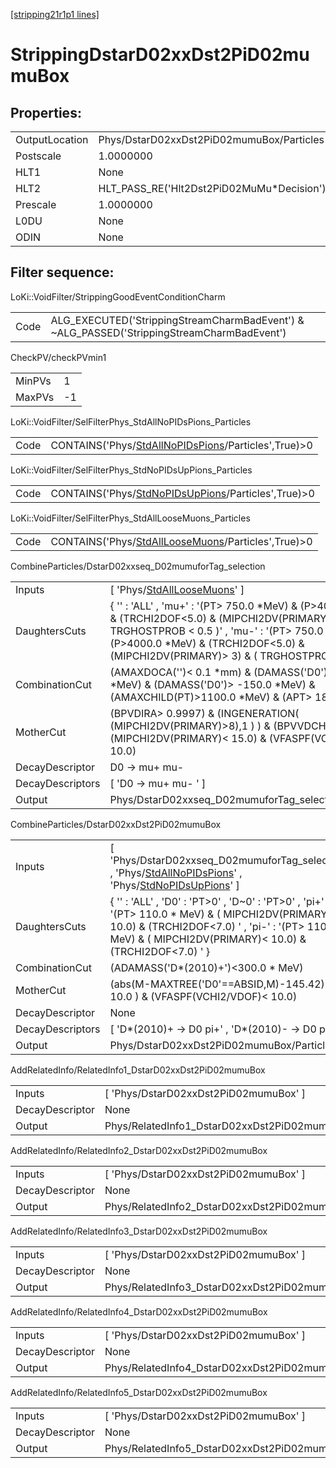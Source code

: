 [[stripping21r1p1 lines]](./stripping21r1p1-index)

# StrippingDstarD02xxDst2PiD02mumuBox

## Properties:

|                |                                            |
|----------------|--------------------------------------------|
| OutputLocation | Phys/DstarD02xxDst2PiD02mumuBox/Particles  |
| Postscale      | 1.0000000                                  |
| HLT1           | None                                       |
| HLT2           | HLT_PASS_RE('Hlt2Dst2PiD02MuMu\*Decision') |
| Prescale       | 1.0000000                                  |
| L0DU           | None                                       |
| ODIN           | None                                       |

## Filter sequence:

LoKi::VoidFilter/StrippingGoodEventConditionCharm

|      |                                                                                            |
|------|--------------------------------------------------------------------------------------------|
| Code | ALG_EXECUTED('StrippingStreamCharmBadEvent') & ~ALG_PASSED('StrippingStreamCharmBadEvent') |

CheckPV/checkPVmin1

|        |     |
|--------|-----|
| MinPVs | 1   |
| MaxPVs | -1  |

LoKi::VoidFilter/SelFilterPhys_StdAllNoPIDsPions_Particles

|      |                                                                                                             |
|------|-------------------------------------------------------------------------------------------------------------|
| Code | CONTAINS('Phys/[StdAllNoPIDsPions](./stripping21r1p1-commonparticles-stdallnopidspions)/Particles',True)\>0 |

LoKi::VoidFilter/SelFilterPhys_StdNoPIDsUpPions_Particles

|      |                                                                                                           |
|------|-----------------------------------------------------------------------------------------------------------|
| Code | CONTAINS('Phys/[StdNoPIDsUpPions](./stripping21r1p1-commonparticles-stdnopidsuppions)/Particles',True)\>0 |

LoKi::VoidFilter/SelFilterPhys_StdAllLooseMuons_Particles

|      |                                                                                                           |
|------|-----------------------------------------------------------------------------------------------------------|
| Code | CONTAINS('Phys/[StdAllLooseMuons](./stripping21r1p1-commonparticles-stdallloosemuons)/Particles',True)\>0 |

CombineParticles/DstarD02xxseq_D02mumuforTag_selection

|                  |                                                                                                                                                                                                                                                                    |
|------------------|--------------------------------------------------------------------------------------------------------------------------------------------------------------------------------------------------------------------------------------------------------------------|
| Inputs           | [ 'Phys/[StdAllLooseMuons](./stripping21r1p1-commonparticles-stdallloosemuons)' ]                                                                                                                                                                                |
| DaughtersCuts    | { '' : 'ALL' , 'mu+' : '(PT\> 750.0 \*MeV) & (P\>4000.0 \*MeV) & (TRCHI2DOF\<5.0) & (MIPCHI2DV(PRIMARY)\> 3) & ( TRGHOSTPROB \< 0.5 )' , 'mu-' : '(PT\> 750.0 \*MeV) & (P\>4000.0 \*MeV) & (TRCHI2DOF\<5.0) & (MIPCHI2DV(PRIMARY)\> 3) & ( TRGHOSTPROB \< 0.5 )' } |
| CombinationCut   | (AMAXDOCA('')\< 0.1 \*mm) & (DAMASS('D0')\< 300 \*MeV) & (DAMASS('D0')\> -150.0 \*MeV) & (AMAXCHILD(PT)\>1100.0 \*MeV) & (APT\> 1800.0)                                                                                                                            |
| MotherCut        | (BPVDIRA\> 0.9997) & (INGENERATION( (MIPCHI2DV(PRIMARY)\>8),1 ) ) & (BPVVDCHI2\> 20.0) & (MIPCHI2DV(PRIMARY)\< 15.0) & (VFASPF(VCHI2/VDOF)\< 10.0)                                                                                                                 |
| DecayDescriptor  | D0 -\> mu+ mu-                                                                                                                                                                                                                                                     |
| DecayDescriptors | [ 'D0 -\> mu+ mu- ' ]                                                                                                                                                                                                                                            |
| Output           | Phys/DstarD02xxseq_D02mumuforTag_selection/Particles                                                                                                                                                                                                               |

CombineParticles/DstarD02xxDst2PiD02mumuBox

|                  |                                                                                                                                                                                                                         |
|------------------|-------------------------------------------------------------------------------------------------------------------------------------------------------------------------------------------------------------------------|
| Inputs           | [ 'Phys/DstarD02xxseq_D02mumuforTag_selection' , 'Phys/[StdAllNoPIDsPions](./stripping21r1p1-commonparticles-stdallnopidspions)' , 'Phys/[StdNoPIDsUpPions](./stripping21r1p1-commonparticles-stdnopidsuppions)' ]    |
| DaughtersCuts    | { '' : 'ALL' , 'D0' : 'PT\>0' , 'D~0' : 'PT\>0' , 'pi+' : '(PT\> 110.0 \* MeV) & ( MIPCHI2DV(PRIMARY)\< 10.0) & (TRCHI2DOF\<7.0) ' , 'pi-' : '(PT\> 110.0 \* MeV) & ( MIPCHI2DV(PRIMARY)\< 10.0) & (TRCHI2DOF\<7.0) ' } |
| CombinationCut   | (ADAMASS('D\*(2010)+')\<300.0 \* MeV)                                                                                                                                                                                   |
| MotherCut        | (abs(M-MAXTREE('D0'==ABSID,M)-145.42) \< 10.0 ) & (VFASPF(VCHI2/VDOF)\< 10.0)                                                                                                                                           |
| DecayDescriptor  | None                                                                                                                                                                                                                    |
| DecayDescriptors | [ 'D\*(2010)+ -\> D0 pi+' , 'D\*(2010)- -\> D0 pi-' ]                                                                                                                                                                 |
| Output           | Phys/DstarD02xxDst2PiD02mumuBox/Particles                                                                                                                                                                               |

AddRelatedInfo/RelatedInfo1_DstarD02xxDst2PiD02mumuBox

|                 |                                                        |
|-----------------|--------------------------------------------------------|
| Inputs          | [ 'Phys/DstarD02xxDst2PiD02mumuBox' ]                |
| DecayDescriptor | None                                                   |
| Output          | Phys/RelatedInfo1_DstarD02xxDst2PiD02mumuBox/Particles |

AddRelatedInfo/RelatedInfo2_DstarD02xxDst2PiD02mumuBox

|                 |                                                        |
|-----------------|--------------------------------------------------------|
| Inputs          | [ 'Phys/DstarD02xxDst2PiD02mumuBox' ]                |
| DecayDescriptor | None                                                   |
| Output          | Phys/RelatedInfo2_DstarD02xxDst2PiD02mumuBox/Particles |

AddRelatedInfo/RelatedInfo3_DstarD02xxDst2PiD02mumuBox

|                 |                                                        |
|-----------------|--------------------------------------------------------|
| Inputs          | [ 'Phys/DstarD02xxDst2PiD02mumuBox' ]                |
| DecayDescriptor | None                                                   |
| Output          | Phys/RelatedInfo3_DstarD02xxDst2PiD02mumuBox/Particles |

AddRelatedInfo/RelatedInfo4_DstarD02xxDst2PiD02mumuBox

|                 |                                                        |
|-----------------|--------------------------------------------------------|
| Inputs          | [ 'Phys/DstarD02xxDst2PiD02mumuBox' ]                |
| DecayDescriptor | None                                                   |
| Output          | Phys/RelatedInfo4_DstarD02xxDst2PiD02mumuBox/Particles |

AddRelatedInfo/RelatedInfo5_DstarD02xxDst2PiD02mumuBox

|                 |                                                        |
|-----------------|--------------------------------------------------------|
| Inputs          | [ 'Phys/DstarD02xxDst2PiD02mumuBox' ]                |
| DecayDescriptor | None                                                   |
| Output          | Phys/RelatedInfo5_DstarD02xxDst2PiD02mumuBox/Particles |
